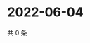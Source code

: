 # 2022-06-04

共 0 条

<!-- BEGIN WEIBO -->
<!-- 最后更新时间 Sat Jun 04 2022 14:18:03 GMT+0800 (China Standard Time) -->

<!-- END WEIBO -->
